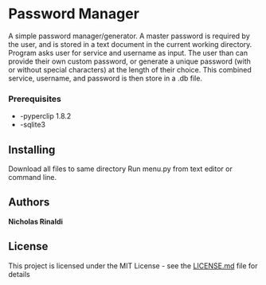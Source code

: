 # Password Manager
A simple password manager/generator. A master password is required by the user, and is stored in a text document in the current working directory. Program asks user for service and username as input. The user than can provide their own custom password, or generate a unique password (with or without special characters) at the length of their choice. This combined service, username, and password is then store in a .db file. 

### Prerequisites
* -pyperclip 1.8.2
* -sqlite3

## Installing
Download all files to same directory
Run menu.py from text editor or command line.

## Authors

**Nicholas Rinaldi** 

## License

This project is licensed under the MIT License - see the [LICENSE.md](LICENSE.md) file for details


